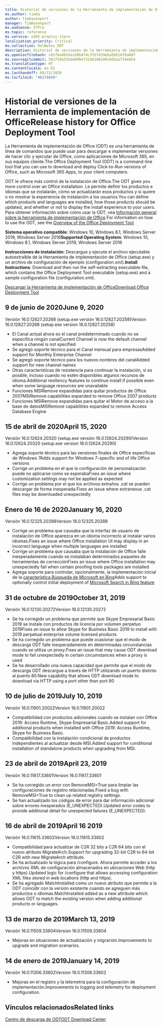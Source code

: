 ```yaml
---
title: Historial de versiones de la Herramienta de implementación de Office (ODT)
ms.author: timda
author: TimDavenport
manager: TimDavenport
ms.audience: ITPro
ms.topic: reference
ms.service: o365-proplus-itpro
localization_priority: Critical
ms.collection: RelNotes_ODT
description: Historial de versiones de la Herramienta de implementación de Office (ODT) para los profesionales de TI
ms.openlocfilehash: c01fbe403dacb0b474c37b7439eba5b616f8a08f
ms.sourcegitcommit: 591f5da255de896ef3156108349c6d2eaf34ed54
ms.translationtype: HT
ms.contentlocale: es-ES
ms.lasthandoff: 09/22/2020
ms.locfileid: "48174649"
---
```

# <a name="release-history-for-office-deployment-tool"></a><span data-ttu-id="211f1-103">Historial de versiones de la Herramienta de implementación de Office</span><span class="sxs-lookup"><span data-stu-id="211f1-103">Release history for Office Deployment Tool</span></span>

<span data-ttu-id="211f1-104">La Herramienta de implementación de Office (ODT) es una herramienta de línea de comandos que puede usar para descargar e implementar versiones de hacer clic y ejecutar de Office, como aplicaciones de Microsoft 365, en sus equipos cliente.</span><span class="sxs-lookup"><span data-stu-id="211f1-104">The Office Deployment Tool (ODT) is a command-line tool that you can use to download and deploy Click-to-Run versions of Office, such as Microsoft 365 Apps, to your client computers.</span></span> 


<span data-ttu-id="211f1-105">ODT le ofrece más control de la instalación de Office.</span><span class="sxs-lookup"><span data-stu-id="211f1-105">The ODT gives you more control over an Office installation.</span></span> <span data-ttu-id="211f1-106">Le permite definir los productos e idiomas que se instalarán, cómo se actualizarán esos productos y si quiere o no mostrar la experiencia de instalación a los usuarios.</span><span class="sxs-lookup"><span data-stu-id="211f1-106">You can define which products and languages are installed, how those products should be updated, and whether or not to display the install experience to your users.</span></span> <span data-ttu-id="211f1-107">Para obtener información sobre cómo usar la ODT, vea [Información general sobre la herramienta de implementación de Office](https://docs.microsoft.com/deployoffice/overview-of-the-office-2016-deployment-tool).</span><span class="sxs-lookup"><span data-stu-id="211f1-107">For information on how to use the ODT, see the [Overview of the Office Deployment Tool](https://docs.microsoft.com/deployoffice/overview-of-the-office-2016-deployment-tool).</span></span>

 <span data-ttu-id="211f1-108">**Sistema operativo compatible**: Windows 10, Windows 8.1, Windows Server 2019, Windows Server 2016</span><span class="sxs-lookup"><span data-stu-id="211f1-108">**Supported Operating System**: Windows 10, Windows 8.1, Windows Server 2019, Windows Server 2016</span></span> 
 
 <span data-ttu-id="211f1-109">**Instrucciones de instalación**: Descargue y ejecute el archivo ejecutable autoextraíble de la Herramienta de implementación de Office (setup.exe) y un archivo de configuración de ejemplo (configuration.xml).</span><span class="sxs-lookup"><span data-stu-id="211f1-109">**Install Instructions**: Download and then run the self-extracting executable file, which contains the Office Deployment Tool executable (setup.exe) and a sample configuration file (configuration.xml).</span></span> 

[<span data-ttu-id="211f1-110">Descargar la Herramienta de implementación de Office</span><span class="sxs-lookup"><span data-stu-id="211f1-110">Download Office Deployment Tool</span></span>](https://www.microsoft.com/en-us/download/confirmation.aspx?id=49117)


## <a name="june-9-2020"></a><span data-ttu-id="211f1-111">9 de junio de 2020</span><span class="sxs-lookup"><span data-stu-id="211f1-111">June 9, 2020</span></span>

<span data-ttu-id="211f1-112">Versión 16.0.12827.20268 (setup.exe versión 16.0.12827.20258)</span><span class="sxs-lookup"><span data-stu-id="211f1-112">Version 16.0.12827.20268 (setup.exe version 16.0.12827.20258)</span></span>
- <span data-ttu-id="211f1-113">El Canal actual ahora es el canal predeterminado cuando no se especifica ningún canal</span><span class="sxs-lookup"><span data-stu-id="211f1-113">Current Channel is now the default channel when a channel is not specified</span></span>
- <span data-ttu-id="211f1-114">Se agregó soporte técnico para el Canal mensual para empresas</span><span class="sxs-lookup"><span data-stu-id="211f1-114">Added support for Monthly Enterprise Channel</span></span>
- <span data-ttu-id="211f1-115">Se agregó soporte técnico para los nuevos nombres del canal</span><span class="sxs-lookup"><span data-stu-id="211f1-115">Added support for new channel names</span></span>
- <span data-ttu-id="211f1-116">Otras características de resistencia para continuar la instalación, si es posible, incluso cuando no estén disponibles algunos recursos de idioma.</span><span class="sxs-lookup"><span data-stu-id="211f1-116">Additional resiliency features to continue install if possible even when some language resources are unavailable</span></span>
- <span data-ttu-id="211f1-117">Funciones MSIRemove expandidas para quitar productos de Office 2007</span><span class="sxs-lookup"><span data-stu-id="211f1-117">MSIRemove capabilities expanded to remove Office 2007 products</span></span>
- <span data-ttu-id="211f1-118">Funciones MSIRemove expandidas para quitar el Motor de acceso a la base de datos</span><span class="sxs-lookup"><span data-stu-id="211f1-118">MSIRemove capabilities expanded to remove Access Database Engine</span></span> 

## <a name="april-15-2020"></a><span data-ttu-id="211f1-119">15 de abril de 2020</span><span class="sxs-lookup"><span data-stu-id="211f1-119">April 15, 2020</span></span>

<span data-ttu-id="211f1-120">Versión 16.0.12624.20320 (setup.exe versión 16.0.12624.20290)</span><span class="sxs-lookup"><span data-stu-id="211f1-120">Version 16.0.12624.20320 (setup.exe version 16.0.12624.20290)</span></span>
- <span data-ttu-id="211f1-121">Agrega soporte técnico para las versiones finales de Office específicas de Windows 7</span><span class="sxs-lookup"><span data-stu-id="211f1-121">Adds support for Windows 7-specific end of life Office versions</span></span>
- <span data-ttu-id="211f1-122">Corrige un problema en el que la configuración de personalización puede no aplicarse como se esperaba</span><span class="sxs-lookup"><span data-stu-id="211f1-122">Fixes an issue where customization settings may not be applied as expected</span></span>
- <span data-ttu-id="211f1-123">Corrige un problema por el que los archivos extraños .cat se pueden descargar de forma inesperada.</span><span class="sxs-lookup"><span data-stu-id="211f1-123">Fixes an issue where extraneous .cat files may be downloaded unexpectedly</span></span>

## <a name="january-16-2020"></a><span data-ttu-id="211f1-124">Enero de 16 de 2020</span><span class="sxs-lookup"><span data-stu-id="211f1-124">January 16, 2020</span></span>

<span data-ttu-id="211f1-125">Versión 16.0.12325.20288</span><span class="sxs-lookup"><span data-stu-id="211f1-125">Version 16.0.12325.20288</span></span>
- <span data-ttu-id="211f1-126">Corrige un problema que causaba que la interfaz de usuario de instalación de Office aparezca en un idioma incorrecto al instalar varios idiomas.</span><span class="sxs-lookup"><span data-stu-id="211f1-126">Fixes an issue where Office installation UI may display in an incorrect language when multiple languages are installed</span></span>
- <span data-ttu-id="211f1-127">Corrige un problema que causaba que la instalación de Office falle inesperadamente cuando se instalaban determinados paquetes de herramientas de corrección</span><span class="sxs-lookup"><span data-stu-id="211f1-127">Fixes an issue where Office installation may unexpectedly fail when certain proofing tools packages are installed</span></span>
- <span data-ttu-id="211f1-128">Agrega soporte para controlar, opcionalmente, la implementación inicial de la [ característica Búsqueda de Microsoft en Bing](https://go.microsoft.com/fwlink/p/?linkid=2109345)</span><span class="sxs-lookup"><span data-stu-id="211f1-128">Adds support to optionally control initial deployment of [Microsoft Search in Bing feature](https://go.microsoft.com/fwlink/p/?linkid=2109345)</span></span>


## <a name="october-31-2019"></a><span data-ttu-id="211f1-129">31 de octubre de 2019</span><span class="sxs-lookup"><span data-stu-id="211f1-129">October 31, 2019</span></span>

<span data-ttu-id="211f1-130">Versión 16.0.12130.20272</span><span class="sxs-lookup"><span data-stu-id="211f1-130">Version 16.0.12130.20272</span></span>
- <span data-ttu-id="211f1-131">Se ha corregido un problema que permite que Skype Empresarial Basic 2019 se instale con productos de licencia por volumen perpetuo 2019</span><span class="sxs-lookup"><span data-stu-id="211f1-131">Fixes an issue to allow Skype for Business Basic 2019 to install with 2019 perpetual enterprise volume licensed products</span></span>
- <span data-ttu-id="211f1-132">Se ha corregido un problema que puede ocasionar que el modo de descarga ODT falle inesperadamente en determinadas circunstancias cuando se utiliza un proxy.</span><span class="sxs-lookup"><span data-stu-id="211f1-132">Fixes an issue that may cause ODT download mode to fail unexpectedly in certain circumstances when a proxy is used</span></span>
- <span data-ttu-id="211f1-133">Se ha desarrollado una nueva capacidad que permite que el modo de descarga ODT descargue a través de HTTP utilizando un puerto distinto al puerto 80.</span><span class="sxs-lookup"><span data-stu-id="211f1-133">New capability that allows ODT download mode to download via HTTP using a port other than port 80</span></span>


## <a name="july-10-2019"></a><span data-ttu-id="211f1-134">10 de julio de 2019</span><span class="sxs-lookup"><span data-stu-id="211f1-134">July 10, 2019</span></span>

<span data-ttu-id="211f1-135">Versión 16.0.11901.20022</span><span class="sxs-lookup"><span data-stu-id="211f1-135">Version 16.0.11901.20022</span></span>
- <span data-ttu-id="211f1-136">Compatibilidad con productos adicionales cuando se instalan con Office 2019: Access Runtime, Skype Empresarial Basic.</span><span class="sxs-lookup"><span data-stu-id="211f1-136">Added support for additional products when installed with Office 2019: Access Runtime, Skype for Business Basic.</span></span>
- <span data-ttu-id="211f1-137">Compatibilidad con la instalación condicional de productos independientes al actualizar desde MSI.</span><span class="sxs-lookup"><span data-stu-id="211f1-137">Added support for conditional installation of standalone products when upgrading from MSI.</span></span>

## <a name="april-23-2019"></a><span data-ttu-id="211f1-138">23 de abril de 2019</span><span class="sxs-lookup"><span data-stu-id="211f1-138">April 23, 2019</span></span>

<span data-ttu-id="211f1-139">Versión 16.0.11617.33601</span><span class="sxs-lookup"><span data-stu-id="211f1-139">Version 16.0.11617.33601</span></span>
- <span data-ttu-id="211f1-140">Se ha corregido un error con RemoveMSI=True para limpiar las configuraciones de registro relacionadas.</span><span class="sxs-lookup"><span data-stu-id="211f1-140">Fixed a bug with RemoveMSI=True to clean up related registry settings.</span></span>
- <span data-ttu-id="211f1-141">Se han actualizado los códigos de error para dar información adicional sobre errores inesperados (E_UNEXPECTED).</span><span class="sxs-lookup"><span data-stu-id="211f1-141">Updated error codes to provide additional detail for unexpected failures (E_UNEXPECTED).</span></span>

## <a name="april-16-2019"></a><span data-ttu-id="211f1-142">16 de abril de 2019</span><span class="sxs-lookup"><span data-stu-id="211f1-142">April 16 2019</span></span>

<span data-ttu-id="211f1-143">Versión 16.0.11615.33602</span><span class="sxs-lookup"><span data-stu-id="211f1-143">Version 16.0.11615.33602</span></span>
- <span data-ttu-id="211f1-144">Compatibilidad para actualizar de C2R 32 bits a C2R 64 bits con el nuevo atributo MigrateArch.</span><span class="sxs-lookup"><span data-stu-id="211f1-144">Support for upgrading 32-bit C2R to 64-bit C2R with new MigrateArch attribute.</span></span>
- <span data-ttu-id="211f1-145">Se ha actualizado la lógica para /configure. Ahora permite acceder a los archivos XML de configuración almacenados en ubicaciones Web (http y https).</span><span class="sxs-lookup"><span data-stu-id="211f1-145">Updated logic for /configure that allows accessing configuration XML files stored in web locations (http and https).</span></span>
- <span data-ttu-id="211f1-146">Se ha agregado MatchInstalled como un nuevo atributo que permite a la ODT coincidir con la versión existente cuando se agreguen más productos o idiomas.</span><span class="sxs-lookup"><span data-stu-id="211f1-146">MatchInstalled added as a new attribute which allows ODT to match the existing version when adding additional products or languages.</span></span>

## <a name="march-13-2019"></a><span data-ttu-id="211f1-147">13 de marzo de 2019</span><span class="sxs-lookup"><span data-stu-id="211f1-147">March 13, 2019</span></span>

<span data-ttu-id="211f1-148">Versión 16.0.11509.33604</span><span class="sxs-lookup"><span data-stu-id="211f1-148">Version 16.0.11509.33604</span></span>
- <span data-ttu-id="211f1-149">Mejoras en situaciones de actualización y migración.</span><span class="sxs-lookup"><span data-stu-id="211f1-149">Improvements to upgrade and migration scenarios.</span></span>

## <a name="january-14-2019"></a><span data-ttu-id="211f1-150">14 de enero de 2019</span><span class="sxs-lookup"><span data-stu-id="211f1-150">January 14, 2019</span></span>

<span data-ttu-id="211f1-151">Versión 16.0.11306.33602</span><span class="sxs-lookup"><span data-stu-id="211f1-151">Version 16.0.11306.33602</span></span>
- <span data-ttu-id="211f1-152">Mejoras en el registro y la telemetría para la configuración de implementación.</span><span class="sxs-lookup"><span data-stu-id="211f1-152">Improvements to logging and telemetry for deployment configuration.</span></span>


## <a name="related-links"></a><span data-ttu-id="211f1-153">Vínculos relacionados</span><span class="sxs-lookup"><span data-stu-id="211f1-153">Related links</span></span>

[<span data-ttu-id="211f1-154">Centro de descarga de ODT</span><span class="sxs-lookup"><span data-stu-id="211f1-154">ODT Download Center</span></span>](https://www.microsoft.com/en-us/download/details.aspx?id=49117)